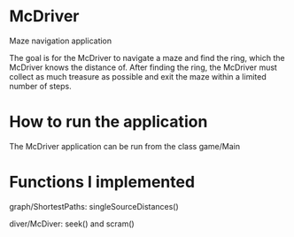 # McDriver
Maze navigation application

The goal is for the McDriver to navigate a maze and find the ring, which the McDriver knows the distance of. 
After finding the ring, the McDriver must collect as much treasure as possible and exit the maze within 
a limited number of steps.
# How to run the application
The McDriver application can be run from the class game/Main
# Functions I implemented
graph/ShortestPaths: singleSourceDistances()

diver/McDiver: seek() and scram() 



